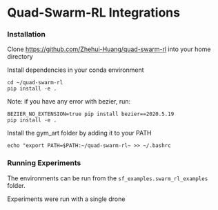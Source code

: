 # Quad-Swarm-RL Integrations

### Installation

Clone https://github.com/Zhehui-Huang/quad-swarm-rl into your home directory

Install dependencies in your conda environment
```
cd ~/quad-swarm-rl
pip install -e .
```

Note: if you have any error with bezier, run:
```
BEZIER_NO_EXTENSION=true pip install bezier==2020.5.19
pip install -e .
```

Install the gym_art folder by adding it to your PATH
```
echo "export PATH=$PATH:~/quad-swarm-rl~ >> ~/.bashrc
```

### Running Experiments

The environments can be run from the `sf_examples.swarm_rl_examples` folder. 

Experiments were run with a single drone 